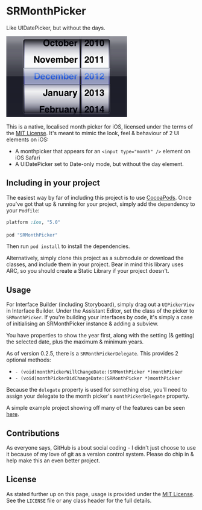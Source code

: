# SRMonthPicker

Like UIDatePicker, but without the days.

![Screenshot](Doc/screenshot.png)

This is a native, localised month picker for iOS, licensed under the terms of the [MIT License](http://opensource.org/licenses/mit-license.php).  It's meant to mimic the look, feel & behaviour of 2 UI elements on iOS:

* A monthpicker that appears for an `<input type="month" />` element on iOS Safari
* A UIDatePicker set to Date-only mode, but without the day element.

## Including in your project

The easiest way by far of including this project is to use [CocoaPods](http://cocoapods.org).  Once you've got that up & running for your project, simply add the dependency to your `Podfile`:

```ruby
platform :ios, "5.0"

pod "SRMonthPicker"

```

Then run `pod install` to install the dependencies.

Alternatively, simply clone this project as a submodule or download the classes, and include them in your project.  Bear in mind this library uses ARC, so you should create a Static Library if your project doesn't.

## Usage

For Interface Builder (including Storyboard), simply drag out a `UIPickerView` in Interface Builder.  Under the Assistant Editor, set the class of the picker to `SRMonthPicker`.  If you're building your interfaces by code, it's simply a case of initialising an SRMonthPicker instance & adding a subview.

You have properties to show the year first, along with the setting (& getting) the selected date, plus the maximum & minimum years.

As of version 0.2.5, there is a `SRMonthPickerDelegate`.  This provides 2 optional methods:

* `- (void)monthPickerWillChangeDate:(SRMonthPicker *)monthPicker`
* `- (void)monthPickerDidChangeDate:(SRMonthPicker *)monthPicker`

Because the `delegate` property is used for something else, you'll need to assign your delegate to the month picker's `monthPickerDelegate` property.

A simple example project showing off many of the features can be seen [here](https://www.github.com/simonrice/SRMonthPickerExample).

## Contributions

As everyone says, GitHub is about social coding - I didn't just choose to use it because of my love of git as a version control system.  Please do chip in & help make this an even better project.

## License

As stated further up on this page, usage is provided under the [MIT License](http://opensource.org/licenses/mit-license.php).  See the `LICENSE` file or any class header for the full details.
